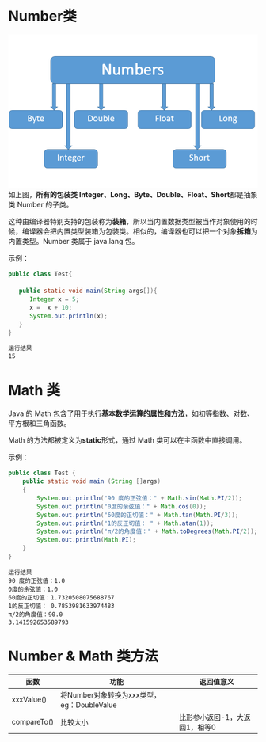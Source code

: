 # Number类
![relation graph](../Source/NumberClass.png)
如上图，**所有的包装类 Integer、Long、Byte、Double、Float、Short**都是抽象类 Number 的子类。

这种由编译器特别支持的包装称为**装箱**，所以当内置数据类型被当作对象使用的时候，编译器会把内置类型装箱为包装类。相似的，编译器也可以把一个对象**拆箱**为内置类型。Number 类属于 java.lang 包。

示例：
```java
public class Test{
 
   public static void main(String args[]){
      Integer x = 5;
      x =  x + 10;
      System.out.println(x); 
   }
}
```
```
运行结果
15
```

# Math 类
Java 的 Math 包含了用于执行**基本数学运算的属性和方法**，如初等指数、对数、平方根和三角函数。

Math 的方法都被定义为**static**形式，通过 Math 类可以在主函数中直接调用。

示例：
```java
public class Test {  
    public static void main (String []args)  
    {  
        System.out.println("90 度的正弦值：" + Math.sin(Math.PI/2));  
        System.out.println("0度的余弦值：" + Math.cos(0));  
        System.out.println("60度的正切值：" + Math.tan(Math.PI/3));  
        System.out.println("1的反正切值： " + Math.atan(1));  
        System.out.println("π/2的角度值：" + Math.toDegrees(Math.PI/2));  
        System.out.println(Math.PI);  
    }  
}
```
```
运行结果
90 度的正弦值：1.0
0度的余弦值：1.0
60度的正切值：1.7320508075688767
1的反正切值： 0.7853981633974483
π/2的角度值：90.0
3.141592653589793
```

# Number & Math 类方法
| 函数 | 功能 | 返回值意义 |
| --- | --- | --- |
| xxxValue() | 将Number对象转换为xxx类型，eg：DoubleValue | |
| compareTo() | 比较大小 | 比形参小返回-1，大返回1，相等0 |

